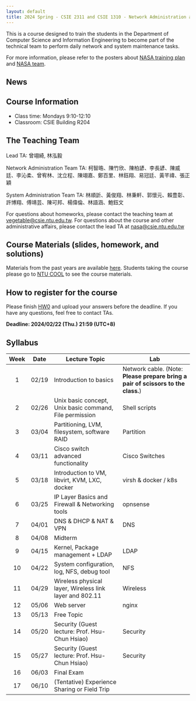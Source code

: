 ```yaml
---
layout: default
title: 2024 Spring - CSIE 2311 and CSIE 1310 - Network Administration and System Administration (Lab)
---
```


This is a course designed to train the students in the Department of Computer Science and Information Engineering to become part of the technical team to perform daily network and system maintenance tasks.

For more information, please refer to the posters about [NASA training plan](https://drive.google.com/file/d/19JsnU_qrG6RYxdCExJK8EaRB2eyDY06H/view?usp=sharing) and [NASA team](https://drive.google.com/file/d/1BqaeoSF6w_uSjfVBEmuHcSbhivOqSHdX/view?usp=sharing).

<!--For more information, please refer to the poster about [NASA team](https://drive.google.com/file/d/1BqaeoSF6w_uSjfVBEmuHcSbhivOqSHdX/view?usp=sharing).-->

## News


## Course Information

- Class time: Mondays 9:10-12:10
- Classroom: CSIE Building R204

## The Teaching Team

Lead TA: 曾翊綺, 林泓毅

Network Administration Team TA: 柯智晧、陳竹欣、陳柏諺、李長諺、陳威廷、李沁柔、曾宥林、沈立程、陳翊嘉、鄭百里、林鈺翔、易冠廷、黃芊禕、張正穎

System Administration Team TA: 林順訢、黃俊翔、林秉軒、郭懷元、賴豊彰、許博翔、傅靖芸、陳可邦、楊偉倫、林語涵、鮑鈺文

For questions about homeworks, please contact the teaching team at [vegetable@csie.ntu.edu.tw](mailto:vegetable.csie.ntu.edu.tw).
For questions about the course and other administrative affairs, please contact the lead TA at [nasa@csie.ntu.edu.tw](mailto:nasa@csie.ntu.edu.tw)

## Course Materials (slides, homework, and solutions)

<!-- They will be made available here after the semester ends.  -->

Materials from the past years are available [here](https://www.csie.ntu.edu.tw/~hsinmu/courses/).
Students taking the course please go to [NTU COOL](https://cool.ntu.edu.tw) to see the course materials.

## How to register for the course

Please finish [HW0](https://hackmd.io/@hyder308116/BkryHTOtp) and upload your answers before the deadline.
If you have any questions, feel free to contact TAs.

 __Deadline: 2024/02/22 (Thu.) 21:59 (UTC+8)__

## Syllabus

| Week   |  Date | Lecture Topic                                           | Lab                  |
|:------:|:-----:|---------------------------------------------------------|----------------------|
|    1   | 02/19 | Introduction to basics                                  | Network cable. (Note: __Please prepare bring a pair of scissors to the class.__)      |
|    2   | 02/26 | Unix basic concept, Unix basic command, File permission | Shell scripts        |
|    3   | 03/04 | Partitioning, LVM, filesystem, software RAID            | Partition            |
|    4   | 03/11 | Cisco switch advanced functionality                     | Cisco Switches       |
|    5   | 03/18 | Introduction to VM, libvirt, KVM, LXC, docker           | virsh & docker / k8s |
|    6   | 03/25 | IP Layer Basics and Firewall & Networking tools         | opnsense             |
|    7   | 04/01 | DNS & DHCP & NAT & VPN                                  | DNS                  |
|    8   | 04/08 | Midterm                                                 |                      |
|    9   | 04/15 | Kernel, Package management + LDAP                       | LDAP                 |
|   10   | 04/22 | System configuration, log, NFS, debug tool              | NFS                  |
|   11   | 04/29 | Wireless physical layer, Wireless link layer and 802.11 | Wireless             |
|   12   | 05/06 | Web server                                              | nginx                |
|   13   | 05/13 | Free Topic                                              |                      |
|   14   | 05/20 | Security (Guest lecture: Prof. Hsu-Chun Hsiao)                                               | Security             |
|   15   | 05/27 | Security (Guest lecture: Prof. Hsu-Chun Hsiao)                                               | Security             |
|   16   | 06/03 | Final Exam                                              |                      |
|   17   | 06/10 | (Tentative) Experience Sharing or Field Trip                                              |                      |

